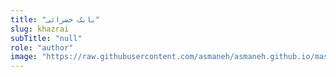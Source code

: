 ```yaml
--- 
title: "بابک خضرائی" 
slug: khazrai 
subTitle: "null" 
role: "author" 
image: "https://raw.githubusercontent.com/asmaneh/asmaneh.github.io/master/assets/img/authors/khazrai.jfif" 
--- 
```

